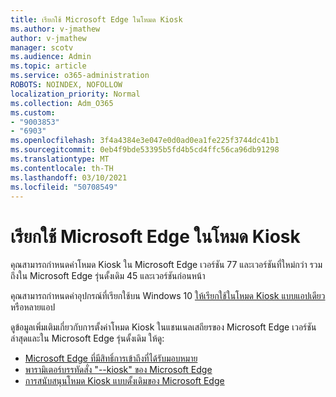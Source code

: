 ```yaml
---
title: เรียกใช้ Microsoft Edge ในโหมด Kiosk
ms.author: v-jmathew
author: v-jmathew
manager: scotv
ms.audience: Admin
ms.topic: article
ms.service: o365-administration
ROBOTS: NOINDEX, NOFOLLOW
localization_priority: Normal
ms.collection: Adm_O365
ms.custom:
- "9003853"
- "6903"
ms.openlocfilehash: 3f4a4384e3e047e0d0ad0ea1fe225f3744dc41b1
ms.sourcegitcommit: 0eb4f9bde53395b5fd4b5cd4ffc56ca96db91298
ms.translationtype: MT
ms.contentlocale: th-TH
ms.lasthandoff: 03/10/2021
ms.locfileid: "50708549"
---
```

# <a name="run-microsoft-edge-in-kiosk-mode"></a>เรียกใช้ Microsoft Edge ในโหมด Kiosk

คุณสามารถกําหนดค่าโหมด Kiosk ใน Microsoft Edge เวอร์ชัน 77 และเวอร์ชันที่ใหม่กว่า รวมถึงใน Microsoft Edge รุ่นดั้งเดิม 45 และเวอร์ชันก่อนหน้า

คุณสามารถกําหนดค่าอุปกรณ์ที่เรียกใช้บน Windows 10 [ให้เรียกใช้ในโหมด Kiosk แบบแอปเดียว](https://go.microsoft.com/fwlink/?linkid=2133659)หรือหลายแอป

ดูข้อมูลเพิ่มเติมเกี่ยวกับการตั้งค่าโหมด Kiosk ในแชนเนลเสถียรของ Microsoft Edge เวอร์ชันล่าสุดและใน Microsoft Edge รุ่นดั้งเดิม ให้ดู:

- [Microsoft Edge ที่มีสิทธิ์การเข้าถึงที่ได้รับมอบหมาย](https://docs.microsoft.com/deployedge/microsoft-edge-configure-kiosk-mode#microsoft-edge-with-assigned-access)
- [พารามิเตอร์บรรทัดสั่ง "--kiosk" ของ Microsoft Edge](https://answers.microsoft.com/microsoftedge/forum/msedge_open-msedge_win10/access-microsoft-edge-using-command-line/03a4add6-9ca4-4fbb-a183-aaa763a0ab76)
- [การสนับสนุนโหมด Kiosk แบบดั้งเดิมของ Microsoft Edge](https://blogs.windows.com/msedgedev/2021/02/05/what-you-need-to-know-about-kiosk-mode-when-support-for-microsoft-edge-legacy-ends/)

